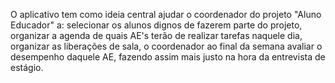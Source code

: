 O aplicativo tem como ideia central ajudar o coordenador do projeto "Aluno Educador" a:
selecionar os alunos dignos de fazerem parte do projeto, 
organizar a agenda de quais AE's terão de realizar tarefas naquele dia,
organizar as liberações de sala,
o coordenador ao final da semana avaliar o desempenho daquele AE, fazendo assim mais justo na hora da entrevista de estágio.